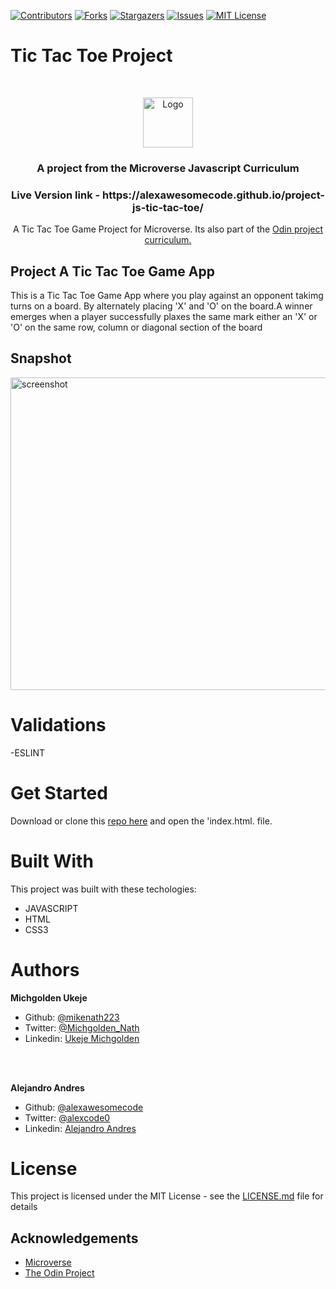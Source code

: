 
[![Contributors][contributors-shield]][contributors-url]
[![Forks][forks-shield]][forks-url]
[![Stargazers][stars-shield]][stars-url]
[![Issues][issues-shield]][issues-url]
[![MIT License][license-shield]][license-url]

# Tic Tac Toe Project
<br />
<p align="center">
  <a href="https://www.microverse.org/">
    <img src="src/asset/microverse.png" alt="Logo" width="80" height="80">
  </a>

  <h3 align="center">
    A project from the Microverse Javascript Curriculum
  </h3>

  <h3 align="center">
	 Live Version link - https://alexawesomecode.github.io/project-js-tic-tac-toe/
  </h3>

  <p align="center">
 A Tic Tac Toe Game Project for Microverse. Its also part of the <a href="https://www.theodinproject.com/courses/ruby-on-rails/lessons/final-project">Odin project curriculum.</a>
    <br />

  </p>
</p>

## Project A Tic Tac Toe Game App

This is a Tic Tac Toe Game App where you play against an opponent takimg turns on a board. By alternately placing 'X' and 'O' on the board.A winner emerges when a player successfully plaxes the same mark either an 'X' or 'O' on the same row, column or diagonal section of the board


## Snapshot
<img src="src/asset/snapshot.gif" alt="screenshot" width="800" height="500">


# Validations

-ESLINT

# Get Started

Download or clone this [repo here](https://github.com/alexawesomecode/project-js-tic-tac-toe) and open the 'index.html. file.

# Built With

This project was built with these techologies:

* JAVASCRIPT
* HTML
* CSS3

# Authors

**Michgolden Ukeje**

- Github: [@mikenath223](https://github.com/mikenath223)
- Twitter: [@Michgolden_Nath](https://twitter.com/Michgolden_Nath)
- Linkedin: [Ukeje Michgolden](https://https://www.linkedin.com/in/michgoldenukeje/)
<br />
<br />

**Alejandro Andres**

- Github: [@alexawesomecode](https://github.com/alexawesomecode)
- Twitter: [@alexcode0](https://twitter.com/alexcode0)
- Linkedin: [Alejandro Andres](https://www.linkedin.com/in/alejandro-andres-126592191/)

# License

This project is licensed under the MIT License - see the [LICENSE.md](LICENSE.md) file for details

<!-- ACKNOWLEDGEMENTS -->
## Acknowledgements
* [Microverse](https://www.microverse.org/)
* [The Odin Project](https://www.theodinproject.com/)

<!-- MARKDOWN LINKS & IMAGES -->
<!-- https://www.markdownguide.org/basic-syntax/#reference-style-links -->
[contributors-shield]: https://img.shields.io/github/contributors/alexawesomecode/project-js-tic-tac-toe.svg?style=flat-square
[contributors-url]: https://github.com/alexawesomecode/project-js-tic-tac-toe/graphs/contributors
[forks-shield]: https://img.shields.io/github/forks/alexawesomecode/project-js-tic-tac-toe
[forks-url]: https://github.com/alexawesomecode/project-js-tic-tac-toe/network/members
[stars-shield]: https://img.shields.io/github/stars/alexawesomecode/project-js-tic-tac-toe
[stars-url]: https://github.com/alexawesomecode/project-js-tic-tac-toe/stargazers
[issues-shield]: https://img.shields.io/github/issues/alexawesomecode/project-js-tic-tac-toe
[issues-url]: https://github.com/alexawesomecode/project-js-tic-tac-toe/issues
[license-shield]: https://img.shields.io/github/license/alexawesomecode/project-js-tic-tac-toe
[license-url]: https://github.com/alexawesomecode/project-js-tic-tac-toe/blob/master/LICENSE.txt
